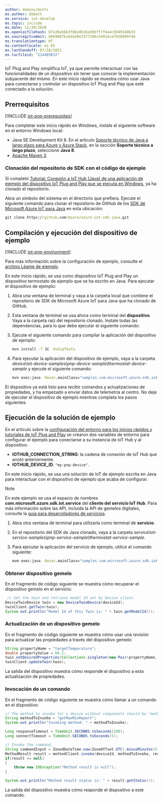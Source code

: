 ```yaml
---
author: dominicbetts
ms.author: dobett
ms.service: iot-develop
ms.topic: include
ms.date: 11/20/2020
ms.openlocfilehash: 6fa30a56b3fb6e8b16a50bff7fda4c9349348633
ms.sourcegitcommit: 8669087bcbda39e3377296c54014ce7b58909746
ms.translationtype: HT
ms.contentlocale: es-ES
ms.lasthandoff: 07/18/2021
ms.locfileid: "114403632"
---
```

IoT Plug and Play simplifica IoT, ya que permite interactuar con las funcionalidades de un dispositivo sin tener que conocer la implementación subyacente del mismo. En este inicio rápido se muestra cómo usar Java para conectarse y controlar un dispositivo IoT Plug and Play que esté conectado a la solución.

## <a name="prerequisites"></a>Prerrequisitos

[!INCLUDE [iot-pnp-prerequisites](iot-pnp-prerequisites.md)]

Para completar este inicio rápido en Windows, instale el siguiente software en el entorno Windows local:

* Java SE Development Kit 8. En el artículo [Soporte técnico de Java a largo plazo para Azure y Azure Stack](/java/azure/jdk/), en la sección **Soporte técnico a largo plazo**, seleccione **Java 8**.
* [Apache Maven 3](https://maven.apache.org/download.cgi).

### <a name="clone-the-sdk-repository-with-the-sample-code"></a>Clonación del repositorio de SDK con el código de ejemplo

Si completó [Tutorial: Conexión a IoT Hub (Java) de una aplicación de ejemplo del dispositivo IoT Plug and Play que se ejecuta en Windows](../articles/iot-develop/tutorial-connect-device.md), ya ha clonado el repositorio.

Abra un símbolo del sistema en el directorio que prefiera. Ejecute el siguiente comando para clonar el repositorio de GitHub de los [SDK de Microsoft Azure IoT para Java](https://github.com/Azure/azure-iot-sdk-java) en esta ubicación:

```cmd
git clone https://github.com/Azure/azure-iot-sdk-java.git
```

## <a name="build-and-run-the-sample-device"></a>Compilación y ejecución del dispositivo de ejemplo

[!INCLUDE [iot-pnp-environment](iot-pnp-environment.md)]

Para más información sobre la configuración de ejemplo, consulte el [archivo Léame de ejemplo](https://github.com/Azure/azure-iot-sdk-java/blob/master/device/iot-device-samples/readme.md).

En este inicio rápido, se usa como dispositivo IoT Plug and Play un dispositivo termostato de ejemplo que se ha escrito en Java. Para ejecutar el dispositivo de ejemplo:

1. Abra una ventana de terminal y vaya a la carpeta local que contiene el repositorio de SDK de Microsoft Azure IoT para Java que ha clonado de GitHub.

1. Esta ventana de terminal se usa ahora como terminal del **dispositivo**. Vaya a la carpeta raíz del repositorio clonado. Instale todas las dependencias, para lo que debe ejecutar el siguiente comando:

1. Ejecute el siguiente comando para compilar la aplicación del dispositivo de ejemplo:

    ```cmd
    mvn install -T 2C -DskipTests
    ```

1. Para ejecutar la aplicación del dispositivo de ejemplo, vaya a la carpeta *device\iot-device-samples\pnp-device-sample\thermostat-device-sample* y ejecute el siguiente comando:

    ```cmd
    mvn exec:java -Dexec.mainClass="samples.com.microsoft.azure.sdk.iot.device.Thermostat"
    ```

El dispositivo ya está listo para recibir comandos y actualizaciones de propiedades, y ha empezado a enviar datos de telemetría al centro. No deje de ejecutar el dispositivo de ejemplo mientras completa los pasos siguientes.

## <a name="run-the-sample-solution"></a>Ejecución de la solución de ejemplo

En el artículo sobre la [configuración del entorno para los inicios rápidos y tutoriales de IoT Plug and Play](../articles/iot-develop/set-up-environment.md) se crearon dos variables de entorno para configurar el ejemplo para conectarse a su instancia de IoT Hub y al dispositivo:

* **IOTHUB_CONNECTION_STRING**: la cadena de conexión de IoT Hub que anotó anteriormente.
* **IOTHUB_DEVICE_ID**: `"my-pnp-device"`.

En este inicio rápido, se usa una solución de IoT de ejemplo escrita en Java para interactuar con el dispositivo de ejemplo que acaba de configurar.

> [!NOTE]
> En este ejemplo se usa el espacio de nombres **com.microsoft.azure.sdk.iot.service** del **cliente del servicio IoT Hub**. Para más información sobre las API, incluida la API de gemelos digitales, consulte la [guía para desarrolladores de servicios](../articles/iot-develop/concepts-developer-guide-service.md).

1. Abra otra ventana de terminal para utilizarla como terminal de **servicio**.

1. En el repositorio del SDK de Java clonado, vaya a la carpeta *service\iot-service-samples\pnp-service-sample\thermostat-service-sample*.

1. Para ejecutar la aplicación del servicio de ejemplo, utilice el comando siguiente:

    ```cmd
    mvm exec:java -Dexec.mainClass="samples.com.microsoft.azure.sdk.iot.service.Thermostat"
    ```

### <a name="get-device-twin"></a>Obtener dispositivo gemelo

En el fragmento de código siguiente se muestra cómo recuperar el dispositivo gemelo en el servicio:

```java
 // Get the twin and retrieve model Id set by Device client.
DeviceTwinDevice twin = new DeviceTwinDevice(deviceId);
twinClient.getTwin(twin);
System.out.println("Model Id of this Twin is: " + twin.getModelId());
```

### <a name="update-a-device-twin"></a>Actualización de un dispositivo gemelo

En el fragmento de código siguiente se muestra cómo usar una *revisión* para actualizar las propiedades a través del dispositivo gemelo:

```java
String propertyName = "targetTemperature";
double propertyValue = 60.2;
twin.setDesiredProperties(Collections.singleton(new Pair(propertyName, propertyValue)));
twinClient.updateTwin(twin);
```

La salida del dispositivo muestra cómo responde el dispositivo a esta actualización de propiedades.

### <a name="invoke-a-command"></a>Invocación de un comando

En el fragmento de código siguiente se muestra cómo llamar a un comando en el dispositivo:

```java
// The method to invoke for a device without components should be "methodName" as defined in the DTDL.
String methodToInvoke = "getMaxMinReport";
System.out.println("Invoking method: " + methodToInvoke);

Long responseTimeout = TimeUnit.SECONDS.toSeconds(200);
Long connectTimeout = TimeUnit.SECONDS.toSeconds(5);

// Invoke the command.
String commandInput = ZonedDateTime.now(ZoneOffset.UTC).minusMinutes(5).format(DateTimeFormatter.ISO_DATE_TIME);
MethodResult result = methodClient.invoke(deviceId, methodToInvoke, responseTimeout, connectTimeout, commandInput);
if(result == null)
{
    throw new IOException("Method result is null");
}

System.out.println("Method result status is: " + result.getStatus());
```

La salida del dispositivo muestra cómo responde el dispositivo a este comando.
